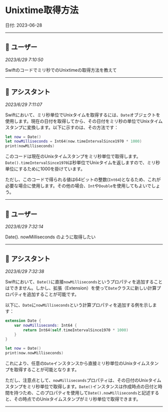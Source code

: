 # Unixtime取得方法

日付: 2023-06-28

---

## 👤 ユーザー
*2023/6/29 7:10:50*

Swiftのコードでミリ秒でのUnixtimeの取得方法を教えて

---

## 🤖 アシスタント
*2023/6/29 7:11:07*

Swiftにおいて、ミリ秒単位でUnixタイムを取得するには、`Date`オブジェクトを使用します。現在の日付を取得してから、その日付をミリ秒の単位でUnixタイムスタンプに変換します。以下に示すのは、その方法です：

```swift
let now = Date()
let nowMilliseconds = Int64(now.timeIntervalSince1970 * 1000)
print(nowMilliseconds)
```

このコードは現在のUnixタイムスタンプをミリ秒単位で取得します。`Date().timeIntervalSince1970`は秒単位でUnixタイムを返しますので、ミリ秒単位にするために1000を掛けています。

ただし、このコードで得られる値は64ビットの整数(`Int64`)となるため、これが必要な場合に使用します。その他の場合、`Int`や`Double`を使用してもよいでしょう。

---

## 👤 ユーザー
*2023/6/29 7:32:14*

Date(). nowMilliseconds のように取得したい

---

## 🤖 アシスタント
*2023/6/29 7:32:38*

Swiftにおいて、`Date()`に直接`nowMilliseconds`というプロパティを追加することはできません。しかし、拡張（Extension）を使って`Date`クラスに新しい計算プロパティを追加することが可能です。

以下に、`Date`に`nowMilliseconds`という計算プロパティを追加する例を示します：

```swift
extension Date {
    var nowMilliseconds: Int64 {
        return Int64(self.timeIntervalSince1970 * 1000)
    }
}

let now = Date()
print(now.nowMilliseconds)
```

これにより、任意の`Date`インスタンスから直接ミリ秒単位のUnixタイムスタンプを取得することが可能となります。

ただし、注意点として、`nowMilliseconds`プロパティは、その日付のUnixタイムスタンプをミリ秒単位で取得します。`Date()`インスタンスは作成時点の日付と時間を持つため、このプロパティを使用して`Date().nowMilliseconds`と記述すると、その時点でのUnixタイムスタンプがミリ秒単位で取得できます。

---
